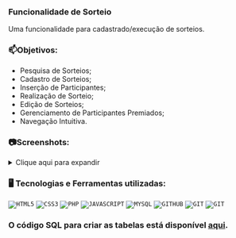 ### Funcionalidade de Sorteio
Uma funcionalidade para cadastrado/execução de sorteios.

### 📫Objetivos:
 
- Pesquisa de Sorteios;
- Cadastro de Sorteios;
- Inserção de Participantes;
- Realização de Sorteio;
- Edição de Sorteios;
- Gerenciamento de Participantes Premiados;
- Navegação Intuitiva.

### 📷Screenshots:
<details>
    <summary>Clique aqui para expandir</summary>
    <img src="Screenshots/01.png">
    <img src="Screenshots/02.png">
    <img src="Screenshots/03.png">
    <img src="Screenshots/04.png">
    <img src="Screenshots/05.png">
</details>


### 🖥️ Tecnologias e Ferramentas utilizadas: 

<code><img width="40px" src="https://cdn.jsdelivr.net/gh/devicons/devicon/icons/html5/html5-original-wordmark.svg" title = "HTML5"/></code>
<code><img width="40px" src="https://cdn.jsdelivr.net/gh/devicons/devicon/icons/css3/css3-original-wordmark.svg" title = "CSS3"/></code>
<code><img width="40px" src="https://cdn.jsdelivr.net/gh/devicons/devicon/icons/php/php-original.svg" title = "PHP"/></code>
<code><img width="40px" src="https://cdn.jsdelivr.net/gh/devicons/devicon/icons/javascript/javascript-original.svg" title = "JAVASCRIPT"/></code>
<code><img width="40px" src="https://cdn.jsdelivr.net/gh/devicons/devicon/icons/mysql/mysql-original.svg" title = "MYSQL"/></code>
<code><img width="40px" src="https://cdn.jsdelivr.net/gh/devicons/devicon/icons/github/github-original.svg" title = "GITHUB"/></code>
<code><img width="40px" src="https://cdn.jsdelivr.net/gh/devicons/devicon/icons/git/git-original.svg" title = "GIT"/></code>
<code><img width="40px" img src="https://cdn.jsdelivr.net/gh/devicons/devicon/icons/vscode/vscode-original.svg" title = "GIT"/></code>

### O código SQL para criar as tabelas está disponível [aqui](https://github.com/Lipepimenta/Func_Sorteio/model/sorteio.php).
